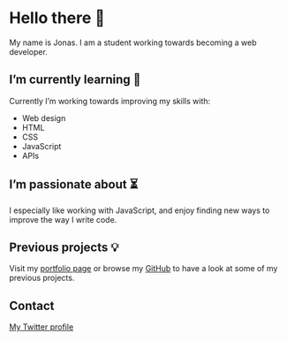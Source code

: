 # Hello there :duck:
My name is Jonas. I am a student working towards becoming a web developer.

## I’m currently learning :thought_balloon:
Currently I’m working towards improving my skills with:
- Web design
- HTML
- CSS
- JavaScript
- APIs

## I’m passionate about :hourglass_flowing_sand:
I especially like working with JavaScript, and enjoy finding new ways to improve the way I write code.

## Previous projects :bulb:
Visit my [portfolio page](https://www.jonaslod.dev/) or browse my [GitHub](https://github.com/jonaslod) to have a look at some of my previous projects.

## Contact
[My Twitter profile](https://twitter.com/jonaslodcontact)
